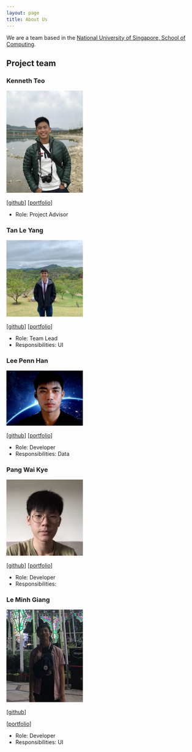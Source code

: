```yaml
---
layout: page
title: About Us
---
```


We are a team based in the [National University of Singapore, School of Computing](http://www.comp.nus.edu.sg).

## Project team

### Kenneth Teo

<img src="images/angrybunny123.png" width="200px">

[[github](https://github.com/angrybunny123)]
[[portfolio](team/johndoe.md)]

* Role: Project Advisor

### Tan Le Yang

<img src="images/tanleyang.png" width="200px">

[[github](http://github.com/TanLeYang)]
[[portfolio](team/tanleyang.md)]

* Role: Team Lead
* Responsibilities: UI

### Lee Penn Han

<img src="images/pennhanlee.png" width="200px">

[[github](http://github.com/pennhanlee)]
[[portfolio](team/pennhanlee.md)]

* Role: Developer
* Responsibilities: Data

### Pang Wai Kye

<img src="images/pangpuncake.png" width="200px">

[[github](http://github.com/pangpuncake)]
[[portfolio](team/johndoe.md)]

* Role: Developer
* Responsibilities:

### Le Minh Giang

<img src="images/mgiang2015.png" width="200px">

[[github](http://github.com/mgiang2015)]

[[portfolio](team/mgiang2015.md)]

* Role: Developer
* Responsibilities: UI
